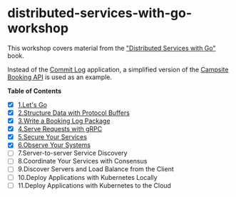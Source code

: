 # distributed-services-with-go-workshop

This workshop covers material from
the ["Distributed Services with Go"](https://www.amazon.ca/Distributed-Services-Go-Reliable-Maintainable/dp/1680507605)
book.

Instead of the [Commit Log](https://github.com/travisjeffery/proglog) application, a simplified version of
the [Campsite Booking API](https://github.com/igor-baiborodine/campsite-booking) is used as an example.

**Table of Contents**

- [X] [1.Let's Go](/LetsGo)
- [X] [2.Structure Data with Protocol Buffers](/StructureDataWithProtobuf) 
- [X] [3.Write a Booking Log Package](/WriteABookingLogPackage)
- [X] [4.Serve Requests with gRPC](/ServeRequestsWithgRPC)
- [X] [5.Secure Your Services](/SecureYourServices)
- [X] [6.Observe Your Systems](/ObserveYourSystems)
- [ ] 7.Server-to-server Service Discovery
- [ ] 8.Coordinate Your Services with Consensus
- [ ] 9.Discover Servers and Load Balance from the Client
- [ ] 10.Deploy Applications with Kubernetes Locally
- [ ] 11.Deploy Applications with Kubernetes to the Cloud
